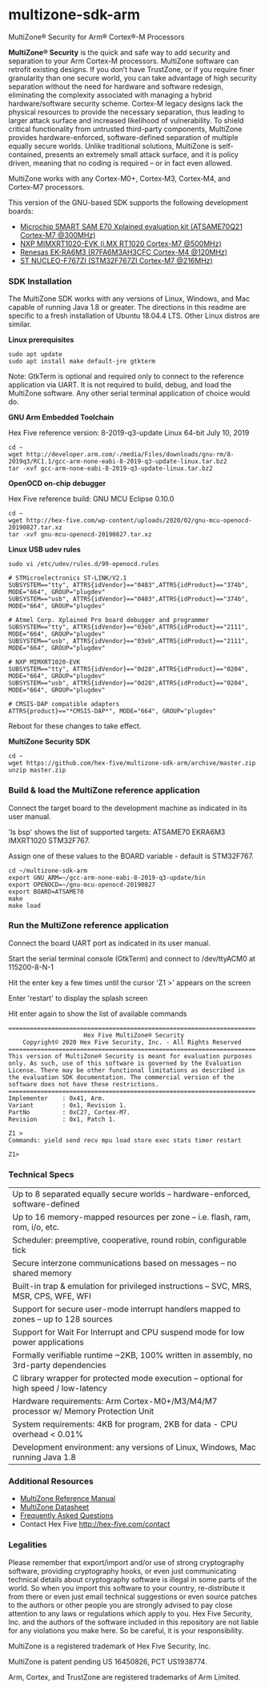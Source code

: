# multizone-sdk-arm
MultiZone® Security for Arm® Cortex®-M Processors

**MultiZone® Security** is the quick and safe way to add security and separation to your Arm Cortex-M processors. MultiZone software can retrofit existing designs. If you don’t have TrustZone, or if you require finer granularity than one secure world, you can take advantage of high security separation without the need for hardware and software redesign, eliminating the complexity associated with managing a hybrid hardware/software security scheme. Cortex-M legacy designs lack the physical resources to provide the necessary separation, thus leading to larger attack surface and increased likelihood of vulnerability. To shield critical functionality from untrusted third-party components, MultiZone provides hardware-enforced, software-defined separation of multiple equally secure worlds. Unlike traditional solutions, MultiZone is self-contained, presents an extremely small attack surface, and it is policy driven, meaning that no coding is required – or in fact even allowed.

MultiZone works with any Cortex-M0+, Cortex‑M3, Cortex‑M4, and Cortex‑M7 processors.

This version of the GNU-based SDK supports the following development boards:

- [Microchip SMART SAM E70 Xplained evaluation kit (ATSAME70Q21 Cortex-M7 @300MHz)](http://www.microchip.com/developmenttools/productdetails/atsame70-xpld)
- [NXP MIMXRT1020-EVK (i.MX RT1020 Cortex-M7 @500MHz)](https://www.nxp.com/design/development-boards/i.mx-evaluation-and-development-boards/i.mx-rt1020-evaluation-kit:MIMXRT1020-EVK) 
- [Renesas EK-RA6M3 (R7FA6M3AH3CFC Cortex-M4 @120MHz)](https://www.renesas.com/us/en/products/software-tools/boards-and-kits/eval-kits/ek-ra6m3.html)
- [ST NUCLEO-F767ZI (STM32F767ZI Cortex-M7 @216MHz)](https://www.st.com/en/evaluation-tools/nucleo-f767zi.html)


### SDK Installation ###

The MultiZone SDK works with any versions of Linux, Windows, and Mac capable of running Java 1.8 or greater. The directions in this readme are specific to a fresh installation of Ubuntu 18.04.4 LTS. Other Linux distros are similar.

**Linux prerequisites**

```
sudo apt update
sudo apt install make default-jre gtkterm
```
Note: GtkTerm is optional and required only to connect to the reference application via UART. It is not required to build, debug, and load the MultiZone software. Any other serial terminal application of choice would do.

**GNU Arm Embedded Toolchain**

Hex Five reference version: 8-2019-q3-update Linux 64-bit July 10, 2019
```
cd ~
wget http://developer.arm.com/-/media/Files/downloads/gnu-rm/8-2019q3/RC1.1/gcc-arm-none-eabi-8-2019-q3-update-linux.tar.bz2
tar -xvf gcc-arm-none-eabi-8-2019-q3-update-linux.tar.bz2
```

**OpenOCD on-chip debugger**

Hex Five reference build: GNU MCU Eclipse 0.10.0
```
cd ~
wget http://hex-five.com/wp-content/uploads/2020/02/gnu-mcu-openocd-20190827.tar.xz
tar -xvf gnu-mcu-openocd-20190827.tar.xz
```

**Linux USB udev rules**

```
sudo vi /etc/udev/rules.d/99-openocd.rules

# STMicroelectronics ST-LINK/V2.1
SUBSYSTEM=="tty", ATTRS{idVendor}=="0483",ATTRS{idProduct}=="374b", MODE="664", GROUP="plugdev"
SUBSYSTEM=="usb", ATTRS{idVendor}=="0483",ATTRS{idProduct}=="374b", MODE="664", GROUP="plugdev"

# Atmel Corp. Xplained Pro board debugger and programmer
SUBSYSTEM=="tty", ATTRS{idVendor}=="03eb",ATTRS{idProduct}=="2111", MODE="664", GROUP="plugdev"
SUBSYSTEM=="usb", ATTRS{idVendor}=="03eb",ATTRS{idProduct}=="2111", MODE="664", GROUP="plugdev"

# NXP MIMXRT1020-EVK
SUBSYSTEM=="tty", ATTRS{idVendor}=="0d28",ATTRS{idProduct}=="0204", MODE="664", GROUP="plugdev"
SUBSYSTEM=="usb", ATTRS{idVendor}=="0d28",ATTRS{idProduct}=="0204", MODE="664", GROUP="plugdev"

# CMSIS-DAP compatible adapters
ATTRS{product}=="*CMSIS-DAP*", MODE="664", GROUP="plugdev"
```
Reboot for these changes to take effect.

**MultiZone Security SDK**

```
cd ~
wget https://github.com/hex-five/multizone-sdk-arm/archive/master.zip
unzip master.zip
```

### Build & load the MultiZone reference application ###

Connect the target board to the development machine as indicated in its user manual.

'ls bsp' shows the list of supported targets: ATSAME70  EKRA6M3  IMXRT1020  STM32F767.

Assign one of these values to the BOARD variable - default is STM32F767.

```
cd ~/multizone-sdk-arm
export GNU_ARM=~/gcc-arm-none-eabi-8-2019-q3-update/bin
export OPENOCD=~/gnu-mcu-openocd-20190827
export BOARD=ATSAME70
make 
make load
```


### Run the MultiZone reference application ###

Connect the board UART port as indicated in its user manual.

Start the serial terminal console (GtkTerm) and connect to /dev/ttyACM0 at 115200-8-N-1

Hit the enter key a few times until the cursor 'Z1 >' appears on the screen

Enter 'restart' to display the splash screen

Hit enter again to show the list of available commands

```
=====================================================================
      	             Hex Five MultiZone® Security                    
    Copyright© 2020 Hex Five Security, Inc. - All Rights Reserved    
=====================================================================
This version of MultiZone® Security is meant for evaluation purposes 
only. As such, use of this software is governed by the Evaluation    
License. There may be other functional limitations as described in   
the evaluation SDK documentation. The commercial version of the      
software does not have these restrictions.                           
=====================================================================
Implementer    : 0x41, Arm.
Variant        : 0x1, Revision 1.
PartNo         : 0xC27, Cortex-M7.
Revision       : 0x1, Patch 1.

Z1 > 
Commands: yield send recv mpu load store exec stats timer restart

Z1>
```


### Technical Specs ###
| |
|---|
| Up to 8 separated equally secure worlds – hardware-enforced, software-defined |
| Up to 16 memory-mapped resources per zone – i.e. flash, ram, rom, i/o, etc. |
| Scheduler: preemptive, cooperative, round robin, configurable tick |
| Secure interzone communications based on messages – no shared memory |
| Built-in trap & emulation for privileged instructions – SVC, MRS, MSR, CPS, WFE, WFI |
| Support for secure user-mode interrupt handlers mapped to zones – up to 128 sources |
| Support for Wait For Interrupt and CPU suspend mode for low power applications |
| Formally verifiable runtime ~2KB, 100% written in assembly, no 3rd-party dependencies |
| C library wrapper for protected mode execution – optional for high speed / low-latency |
| Hardware requirements: Arm Cortex-M0+/M3/M4/M7 processor w/ Memory Protection Unit | 
| System requirements: 4KB for program, 2KB for data - CPU overhead < 0.01% | 
| Development environment: any versions of Linux, Windows, Mac running Java 1.8 |


### Additional Resources ###

- [MultiZone Reference Manual](http://github.com/hex-five/multizone-sdk-arm/blob/master/manual.pdf)
- [MultiZone Datasheet](http://hex-five.com/wp-content/uploads/2020/02/multizone-cortexm-datasheet-20200218.pdf)
- [Frequently Asked Questions](http://hex-five.com/faq/)
- Contact Hex Five http://hex-five.com/contact


### Legalities ###

Please remember that export/import and/or use of strong cryptography software, providing cryptography hooks, or even just communicating technical details about cryptography software is illegal in some parts of the world. So when you import this software to your country, re-distribute it from there or even just email technical suggestions or even source patches to the authors or other people you are strongly advised to pay close attention to any laws or regulations which apply to you. Hex Five Security, Inc. and the authors of the software included in this repository are not liable for any violations you make here. So be careful, it is your responsibility.

MultiZone is a registered trademark of Hex Five Security, Inc.

MultiZone is patent pending US 16450826, PCT US1938774.

Arm, Cortex, and TrustZone are registered trademarks of Arm Limited.


